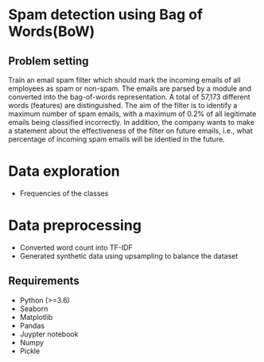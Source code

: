 # Spam detection using Bag of Words(BoW)

## Problem setting
Train an email spam filter which should mark the incoming emails of all employees as spam or non-spam.
The emails are parsed by a module and converted into the bag-of-words representation.
A total of 57,173 different words (features) are distinguished. The aim of the filter is to
identify a maximum number of spam emails, with a maximum of 0.2% of all legitimate
emails being classified incorrectly. In addition, the company wants to make a statement
about the effectiveness of the filter on future emails, i.e., what percentage of incoming
spam emails will be identied in the future.

# Data exploration
- Frequencies of the classes

# Data preprocessing
- Converted word count into TF-IDF
- Generated synthetic data using upsampling to balance the dataset

## Requirements
- Python (>=3.6)
- Seaborn
- Matplotlib
- Pandas
- Juypter notebook
- Numpy
- Pickle